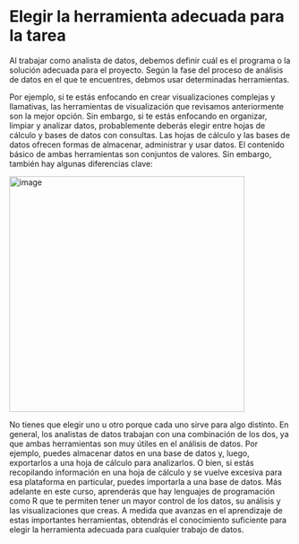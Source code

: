 # Elegir la herramienta adecuada para la tarea

Al trabajar como analista de datos, debemos definir cuál es el programa o la solución adecuada para el proyecto. Según la fase del proceso de análisis de datos en el que te encuentres, debmos usar determinadas herramientas.

Por ejemplo, si te estás enfocando en crear visualizaciones complejas y llamativas, las herramientas de visualización que revisamos anteriormente son la mejor opción. Sin embargo, si te estás enfocando en organizar, limpiar y analizar datos, probablemente deberás elegir entre hojas de cálculo y bases de datos con consultas. Las hojas de cálculo y las bases de datos ofrecen formas de almacenar, administrar y usar datos. El contenido básico de ambas herramientas son conjuntos de valores. Sin embargo, también hay algunas diferencias clave:

<img width="420" alt="image" src="https://user-images.githubusercontent.com/92232878/192327513-b85b4c52-9698-4dde-8b8c-6c69e54c4fe3.png">

No tienes que elegir uno u otro porque cada uno sirve para algo distinto. En general, los analistas de datos trabajan con una combinación de los dos, ya que ambas herramientas son muy útiles en el análisis de datos. Por ejemplo, puedes almacenar datos en una base de datos y, luego, exportarlos a una hoja de cálculo para analizarlos. O bien, si estás recopilando información en una hoja de cálculo y se vuelve excesiva para esa plataforma en particular, puedes importarla a una base de datos. Más adelante en este curso, aprenderás que hay lenguajes de programación como R que te permiten tener un mayor control de los datos, su análisis y las visualizaciones que creas. 
A medida que avanzas en el aprendizaje de estas importantes herramientas, obtendrás el conocimiento suficiente para elegir la herramienta adecuada para cualquier trabajo de datos.

